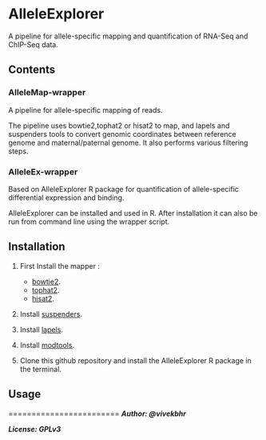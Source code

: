 
# AlleleExplorer
A pipeline for allele-specific mapping and quantification of RNA-Seq and ChIP-Seq data.

## Contents

### AlleleMap-wrapper
A pipeline for allele-specific mapping of reads.

The pipeline uses bowtie2,tophat2 or hisat2 to map, and lapels and suspenders tools to convert
genomic coordinates between reference genome and maternal/paternal genome.
It also performs various filtering steps.

### AlleleEx-wrapper
Based on AlleleExplorer R package for quantification of allele-specific differential expression and binding.

AlleleExplorer can be installed and used in R. After installation it can also be run from command line using the wrapper script.


## Installation

1) First Install the mapper :
    * [bowtie2](http://bowtie-bio.sourceforge.net/bowtie2/index.shtml).
    * [tophat2](https://ccb.jhu.edu/software/tophat/index.shtml).
    * [hisat2](https://ccb.jhu.edu/software/hisat2/index.shtml).

2) Install [suspenders](https://github.com/holtjma/suspenders).

3) Install [lapels](https://pypi.python.org/pypi/lapels).

4) Install [modtools](https://pypi.python.org/pypi/modtools/1.0.2).

5) Clone this github repository and install the AlleleExplorer R package in the terminal.

## Usage



========================
***Author: @vivekbhr***

***License: GPLv3***
